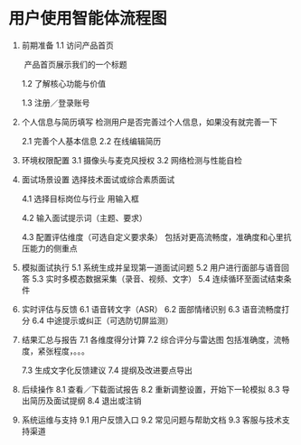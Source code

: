 # 用户使用智能体流程图

1. 前期准备
    1.1 访问产品首页

   ​	产品首页展示我们的一个标题

    1.2 了解核心功能与价值

    1.3 注册／登录账号

2. 个人信息与简历填写
   检测用户是否完善过个人信息，如果没有就完善一下

    2.1 完善个人基本信息
    2.2 在线编辑简历

3. 环境权限配置
    3.1 摄像头与麦克风授权
    3.2 网络检测与性能自检

4. 面试场景设置
   选择技术面试或综合素质面试

    4.1 选择目标岗位与行业
   	用输入框

    4.2 输入面试提示词（主题、要求）
   	

    4.3 配置评估维度（可选自定义要求条）
   	包括对更高流畅度，准确度和心里抗压能力的侧重点

5. 模拟面试执行
    5.1 系统生成并呈现第一道面试问题
    5.2 用户进行面部与语音回答
    5.3 实时多模态数据采集（录音、视频、文字）
    5.4 连续循环至面试结束条件

6. 实时评估与反馈
    6.1 语音转文字（ASR）
    6.2 面部情绪识别
    6.3 语音流畅度打分
    6.4 中途提示或纠正（可选防切屏监测）

7. 结果汇总与报告
    7.1 各维度得分计算
    7.2 综合评分与雷达图
   	包括准确度，流畅度，紧张程度，。。。

    7.3 生成文字化反馈建议
    7.4 提纲及改进要点导出

8. 后续操作
    8.1 查看／下载面试报告
    8.2 重新调整设置，开始下一轮模拟
    8.3 导出简历及面试提纲
    8.4 退出或注销

9. 系统运维与支持
    9.1 用户反馈入口
    9.2 常见问题与帮助文档
    9.3 客服与技术支持渠道